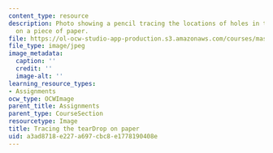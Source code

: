 ```yaml
---
content_type: resource
description: Photo showing a pencil tracing the locations of holes in the tearDrop
  on a piece of paper.
file: https://ol-ocw-studio-app-production.s3.amazonaws.com/courses/mas-714j-technologies-for-creative-learning-fall-2009/a3ad8718e227a697cbc8e1778190408e_Image4.jpg
file_type: image/jpeg
image_metadata:
  caption: ''
  credit: ''
  image-alt: ''
learning_resource_types:
- Assignments
ocw_type: OCWImage
parent_title: Assignments
parent_type: CourseSection
resourcetype: Image
title: Tracing the tearDrop on paper
uid: a3ad8718-e227-a697-cbc8-e1778190408e
---
```

